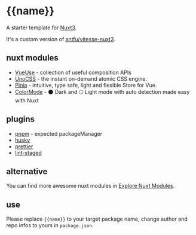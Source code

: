 # {{name}}

A starter template for [Nuxt3](https://v3.nuxtjs.org/).

It's a custom version of [antfu/vitesse-nuxt3](https://github.com/antfu/vitesse-nuxt3).

## nuxt modules

- [VueUse](https://github.com/vueuse/vueuse) - collection of useful composition APIs
- [UnoCSS](https://github.com/antfu/unocss) - the instant on-demand atomic CSS engine.
- [Pinia](https://pinia.esm.dev/) - intuitive, type safe, light and flexible Store for Vue.
- [ColorMode](https://color-mode.nuxtjs.org/) - 🌑 Dark and 🌕 Light mode with auto detection made easy with Nuxt

## plugins

- [pnpm](https://github.com/pnpm/pnpm) - expected packageManager
- [husky](https://github.com/typicode/husky)
- [prettier](https://github.com/prettier/prettier)
- [lint-staged](https://github.com/okonet/lint-staged)

## alternative

You can find more awesome nuxt modules in [Explore Nuxt Modules](https://modules.nuxtjs.org/).

## use

Please replace `{{name}}` to your target package name, change author and repo infos to yours in `package.json`.
